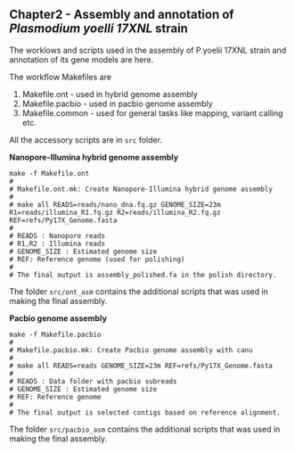 ## Chapter2 - Assembly and annotation of _Plasmodium yoelli 17XNL_ strain

The worklows and scripts used in the assembly of P.yoelii 17XNL strain and annotation of its gene models are here.

The workflow Makefiles are

1. Makefile.ont - used in hybrid genome assembly
2. Makefile.pacbio - used in pacbio genome assembly
3. Makefile.common - used for general tasks like mapping, variant calling etc.

All the accessory scripts are in `src` folder.

**Nanopore-Illumina hybrid genome assembly**


    make -f Makefile.ont 
    #
    # Makefile.ont.mk: Create Nanopore-Illumina hybrid genome assembly
    #
    # make all READS=reads/nano_dna.fq.gz GENOME_SIZE=23m R1=reads/illumina_R1.fq.gz R2=reads/illumina_R2.fq.gz REF=refs/Py17X_Genome.fasta
    #
    # READS : Nanopore reads
    # R1,R2 : Illumina reads
    # GENOME_SIZE : Estimated genome size
    # REF: Reference genome (used for polishing)
    # 
    # The final output is assembly_polished.fa in the polish directory.

The folder `src/ont_asm`  contains the additional scripts that was used in making the final assembly.


**Pacbio genome assembly**

    make -f Makefile.pacbio 
    #
    # Makefile.pacbio.mk: Create Pacbio genome assembly with canu
    #
    # make all READS=reads GENOME_SIZE=23m REF=refs/Py17X_Genome.fasta
    #
    # READS : Data folder with pacbio subreads
    # GENOME_SIZE : Estimated genome size
    # REF: Reference genome
    #    
    # The final output is selected contigs based on reference alignment.
 

The folder `src/pacbio_asm`  contains the additional scripts that was used in making the final assembly.
   
    

